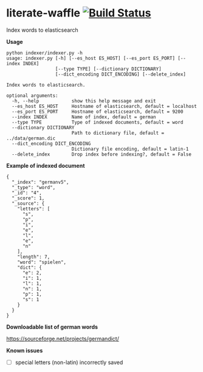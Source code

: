 # literate-waffle  [![Build Status](https://travis-ci.org/zbigniewz/literate-waffle.svg?branch=master)](https://travis-ci.org/zbigniewz/literate-waffle)


Index words to elasticsearch


**Usage**

```
python indexer/indexer.py -h
usage: indexer.py [-h] [--es_host ES_HOST] [--es_port ES_PORT] [--index INDEX]
                  [--type TYPE] [--dictionary DICTIONARY]
                  [--dict_encoding DICT_ENCODING] [--delete_index]

Index words to elasticsearch.

optional arguments:
  -h, --help            show this help message and exit
  --es_host ES_HOST     Hostname of elasticsearch, default = localhost
  --es_port ES_PORT     Hostname of elasticsearch, default = 9200
  --index INDEX         Name of index, default = german
  --type TYPE           Type of indexed documents, default = word
  --dictionary DICTIONARY
                        Path to dictionary file, default = ../data/german.dic
  --dict_encoding DICT_ENCODING
                        Dictionary file encoding, default = latin-1
  --delete_index        Drop index before indexing?, default = False
```



**Example of indexed document**
```
{
  "_index": "germanv5",
  "_type": "word",
  "_id": "4",
  "_score": 1,
  "_source": {
    "letters": [
      "s",
      "p",
      "i",
      "e",
      "l",
      "e",
      "n"
    ],
    "length": 7,
    "word": "spielen",
    "dict": {
      "e": 2,
      "i": 1,
      "l": 1,
      "n": 1,
      "p": 1,
      "s": 1
    }
  }
}
```



**Downloadable list of german words**

https://sourceforge.net/projects/germandict/



**Known issues**

- [ ] special letters (non-latin) incorrectly saved
